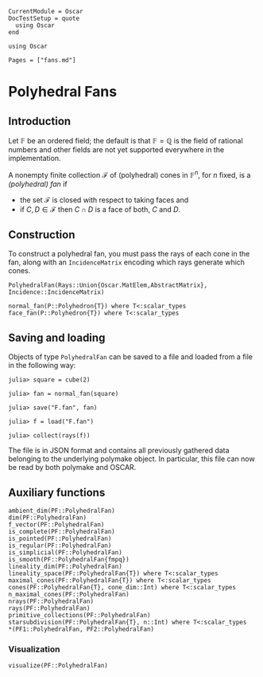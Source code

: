 ```@meta
CurrentModule = Oscar
DocTestSetup = quote
  using Oscar
end
```

```@setup oscar
using Oscar
```

```@contents
Pages = ["fans.md"]
```

# Polyhedral Fans

## Introduction

Let $\mathbb{F}$ be an ordered field; the default is that
$\mathbb{F}=\mathbb{Q}$ is the field of rational numbers and other fields are
not yet supported everywhere in the implementation.

A nonempty finite collection $\mathcal{F}$ of (polyhedral) cones in
$\mathbb{F}^n$, for $n$ fixed, is a *(polyhedral) fan* if

- the set $\mathcal{F}$ is closed with respect to taking faces and
- if $C,D\in\mathcal{F}$ then $C\cap D$ is a face of both, $C$ and $D$.

## Construction

To construct a polyhedral fan, you must pass the rays of each cone in the fan,
along with an `IncidenceMatrix` encoding which rays generate which cones.

```@docs
PolyhedralFan(Rays::Union{Oscar.MatElem,AbstractMatrix}, Incidence::IncidenceMatrix)
```

```@docs
normal_fan(P::Polyhedron{T}) where T<:scalar_types
face_fan(P::Polyhedron{T}) where T<:scalar_types
```

## Saving and loading

Objects of type `PolyhedralFan` can be saved to a file and loaded from a file
in the following way:
```jldoctest
julia> square = cube(2)

julia> fan = normal_fan(square)

julia> save("F.fan", fan)

julia> f = load("F.fan")

julia> collect(rays(f))

```
The file is in JSON format and contains all previously gathered data belonging
to the underlying polymake object. In particular, this file can now be read by
both polymake and OSCAR.

## Auxiliary functions
```@docs
ambient_dim(PF::PolyhedralFan)
dim(PF::PolyhedralFan)
f_vector(PF::PolyhedralFan)
is_complete(PF::PolyhedralFan)
is_pointed(PF::PolyhedralFan)
is_regular(PF::PolyhedralFan)
is_simplicial(PF::PolyhedralFan)
is_smooth(PF::PolyhedralFan{fmpq})
lineality_dim(PF::PolyhedralFan)
lineality_space(PF::PolyhedralFan{T}) where T<:scalar_types
maximal_cones(PF::PolyhedralFan{T}) where T<:scalar_types
cones(PF::PolyhedralFan{T}, cone_dim::Int) where T<:scalar_types
n_maximal_cones(PF::PolyhedralFan)
nrays(PF::PolyhedralFan)
rays(PF::PolyhedralFan)
primitive_collections(PF::PolyhedralFan)
starsubdivision(PF::PolyhedralFan{T}, n::Int) where T<:scalar_types
*(PF1::PolyhedralFan, PF2::PolyhedralFan)
```

### Visualization
```@docs
visualize(PF::PolyhedralFan)
```
